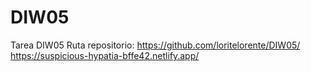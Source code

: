 # DIW05
Tarea DIW05
Ruta repositorio: https://github.com/loritelorente/DIW05/
https://suspicious-hypatia-bffe42.netlify.app/
